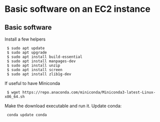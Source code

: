 # Basic software on an EC2 instance

## Basic software

Install a few helpers

     $ sudo apt update
     $ sudo apt upgrade
     $ sudo apt install build-essential
     $ sudo apt install manpages-dev
     $ sudo apt install unzip
     $ sudo apt install screen
     $ sudo apt install zlib1g-dev

If useful to have Miniconda

     $ wget https://repo.anaconda.com/miniconda/Miniconda3-latest-Linux-x86_64.sh

Make the download executable and run it. Update conda:

     conda update conda

